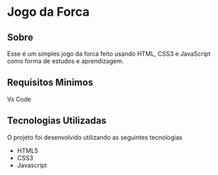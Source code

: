 # Jogo da Forca
## Sobre
Esse é um simples jogo da forca feito usando HTML, CSS3 e JavaScript como forma de estudos e aprendizagem.
## Requisitos Minimos
Vs Code
## Tecnologias Utilizadas
O projeto foi desenvolvido utilizando as seguintes tecnologias
- HTML5
- CSS3
- Javascript
